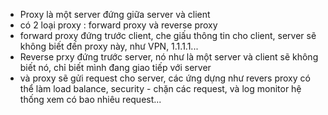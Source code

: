 - Proxy là một server đứng giữa server và client
- có 2 loại proxy : forward proxy và reverse proxy
- forward proxy đứng trước client, che giấu thông tin cho client, server sẽ không biết đến proxy này, như VPN, 1.1.1.1...
- Reverse prxy đứng trước server, nó như là một server và client sẽ không biết nó, chỉ biết mình đang giao tiếp với server
- và proxy sẽ gửi request cho server, các ứng dựng như revers proxy có thể làm load balance, security - chặn các request, và log monitor hệ thống xem có bao nhiêu request...
